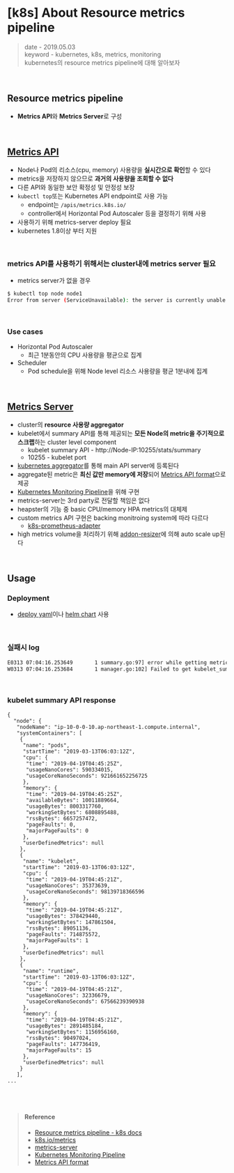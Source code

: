 # [k8s] About Resource metrics pipeline
> date - 2019.05.03  
> keyword - kubernetes, k8s, metrics, monitoring  
> kubernetes의 resource metrics pipeline에 대해 알아보자  

<br>

## Resource metrics pipeline
* **Metrics API**와 **Metrics Server**로 구성


<br>

## [Metrics API](https://github.com/kubernetes/metrics)
* Node나 Pod의 리소스(cpu, memory) 사용량을 **실시간으로 확인**할 수 있다
* metrics을 저장하지 않으므로 **과거의 사용량을 조회할 수 없다**
* 다른 API와 동일한 보안 확정성 및 안정성 보장
* `kubectl top`또는 Kubernetes API endpoint로 사용 가능
  * endpoint는 `/apis/metrics.k8s.io/`
  * controller에서 Horizontal Pod Autoscaler 등을 결정하기 위해 사용
* 사용하기 위해 metrics-server deploy 필요
* kubernetes 1.8이상 부터 지원


<br>

### metrics API를 사용하기 위해서는 cluster내에 metrics server 필요
* metrics server가 없을 경우
```sh
$ kubectl top node node1
Error from server (ServiceUnavailable): the server is currently unable to handle the request (get nodes.metrics.k8s.io node1)
```


<br>

### Use cases
* Horizontal Pod Autoscaler
  * 최근 1분동안의 CPU 사용량을 평균으로 집계
* Scheduler
  * Pod schedule을 위해 Node level 리소스 사용량을 평균 1분내에 집계


<br>

## [Metrics Server](https://github.com/kubernetes-incubator/metrics-server)
* cluster의 **resource 사용량 aggregator**
* kubelet에서 summary API를 통해 제공되는 **모든 Node의 metric을 주기적으로 스크랩**하는 cluster level component
  * kubelet summary API - http://Node-IP:10255/stats/summary
  * 10255 - kubelet port
* [kubernetes aggregator](https://kubernetes.io/docs/concepts/extend-kubernetes/api-extension/apiserver-aggregation/)를 통해 main API server에 등록된다
* aggregate된 metric은 **최신 값만 memory에 저장**되어 [Metrics API format](https://github.com/kubernetes/metrics/blob/master/pkg/apis/metrics/v1alpha1/types.go)으로 제공
* [Kubernetes Monitoring Pipeline](https://github.com/kubernetes/community/blob/master/contributors/design-proposals/instrumentation/monitoring_architecture.md)을 위해 구현
* metrics-server는 3rd party로 전달할 책임은 없다
* heapster의 기능 중 basic CPU/memory HPA metrics의 대체제
* custom metrics API 구현은 backing monitroing system에 따라 다르다
  * [k8s-prometheus-adapter](https://github.com/directXMan12/k8s-prometheus-adapter)
* high metrics volume을 처리하기 위해 [addon-resizer](https://github.com/kubernetes/autoscaler/tree/master/addon-resizer)에 의해 auto scale up된다


<br>

## Usage

### Deployment
* [deploy yaml](https://github.com/kubernetes-incubator/metrics-server/tree/master/deploy)이나 [helm chart](https://github.com/helm/charts/tree/master/stable/metrics-server) 사용


<br>

### 실패시 log
```sh
E0313 07:04:16.253649       1 summary.go:97] error while getting metrics summary from Kubelet ip-172-16-0-143.ap-northeast-1.compute.internal(10.0.0.10:10255): Get http://10.0.0.10:10255/stats/summary/: dial tcp 10.0.0.10:10255: getsockopt: connection timed out
W0313 07:04:16.253684       1 manager.go:102] Failed to get kubelet_summary:10.0.0.10:10255 response in time
```


<br>

### kubelet summary API response
```
{
  "node": {
   "nodeName": "ip-10-0-0-10.ap-northeast-1.compute.internal",
   "systemContainers": [
    {
     "name": "pods",
     "startTime": "2019-03-13T06:03:12Z",
     "cpu": {
      "time": "2019-04-19T04:45:25Z",
      "usageNanoCores": 590334015,
      "usageCoreNanoSeconds": 921661652256725
     },
     "memory": {
      "time": "2019-04-19T04:45:25Z",
      "availableBytes": 10011889664,
      "usageBytes": 8003317760,
      "workingSetBytes": 6808895488,
      "rssBytes": 6657257472,
      "pageFaults": 0,
      "majorPageFaults": 0
     },
     "userDefinedMetrics": null
    },
    {
     "name": "kubelet",
     "startTime": "2019-03-13T06:03:12Z",
     "cpu": {
      "time": "2019-04-19T04:45:21Z",
      "usageNanoCores": 35373639,
      "usageCoreNanoSeconds": 98139718366596
     },
     "memory": {
      "time": "2019-04-19T04:45:21Z",
      "usageBytes": 378429440,
      "workingSetBytes": 147861504,
      "rssBytes": 89051136,
      "pageFaults": 714875572,
      "majorPageFaults": 1
     },
     "userDefinedMetrics": null
    },
    {
     "name": "runtime",
     "startTime": "2019-03-13T06:03:12Z",
     "cpu": {
      "time": "2019-04-19T04:45:21Z",
      "usageNanoCores": 32336679,
      "usageCoreNanoSeconds": 67566239390938
     },
     "memory": {
      "time": "2019-04-19T04:45:21Z",
      "usageBytes": 2891485184,
      "workingSetBytes": 1156956160,
      "rssBytes": 90497024,
      "pageFaults": 147736419,
      "majorPageFaults": 15
     },
     "userDefinedMetrics": null
    }
   ],
...
```


<br><br>

> #### Reference
> * [Resource metrics pipeline - k8s docs](https://kubernetes.io/docs/tasks/debug-application-cluster/resource-metrics-pipeline/)
> * [k8s.io/metrics](https://github.com/kubernetes/metrics)
> * [metrics-server](https://github.com/kubernetes-incubator/metrics-server)
> * [Kubernetes Monitoring Pipeline](https://github.com/kubernetes/community/blob/master/contributors/design-proposals/instrumentation/monitoring_architecture.md)
> * [Metrics API format](https://github.com/kubernetes/metrics/blob/master/pkg/apis/metrics/v1alpha1/types.go)
